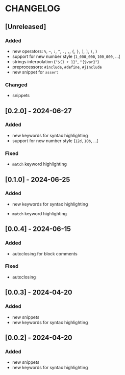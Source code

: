 # CHANGELOG

## [Unreleased]
### Added
- new operators: `%`, `~`, `:`, `^`, `.`, `,`, `{`, `}`, `[`, `]`, `(`, `)`
- support for new number style (`1_000_000`, `100_000`, ...)
- strings interpolation (`"${1 + 1}"`, `"{$var}"`)
- preprocessors: `#include`, `#define`, `#jInclude`
- new snippet for `assert`

### Changed
- snippets

## [0.2.0] - 2024-06-27
### Added
- new keywords for syntax highlighting
- support for new number style (`12d`, `10b`, ...)

### Fixed
- `match` keyword highlighting

## [0.1.0] - 2024-06-25
### Added
- new keywords for syntax highlighting

- `match` keyword highlighting

## [0.0.4] - 2024-06-15
### Added
- autoclosing for block comments

### Fixed
- autoclosing

## [0.0.3] - 2024-04-20
### Added
- new snippets
- new keywords for syntax highlighting

## [0.0.2] - 2024-04-20
### Added
- new snippets
- new keywords for syntax highlighting
